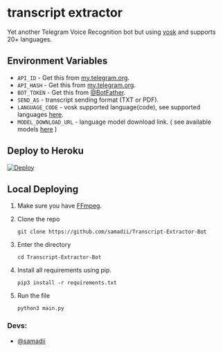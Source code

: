 # transcript extractor

Yet another Telegram Voice Recognition bot but using [vosk](https://github.com/alphacep/vosk-api) and supports 20+ languages.

## Environment Variables

- `API_ID` - Get this from [my.telegram.org](https://my.telegram.org/auth).
- `API_HASH` - Get this from [my.telegram.org](https://my.telegram.org/auth).
- `BOT_TOKEN` - Get this from [@BotFather](https://t.me/BotFather).
- `SEND_AS` - transcript sending format (TXT or PDF).
- `LANGUAGE_CODE` - vosk supported language(code), see supported languages [here](https://github.com/alphacep/vosk-api).
- `MODEL_DOWNLOAD_URL` - language model download link. ( see available models [here](https://alphacephei.com/vosk/models) )


## Deploy to Heroku

[![Deploy](https://www.herokucdn.com/deploy/button.svg)](https://heroku.com/deploy?template=https://github.com/samadii/Transcript-Extractor-Bot)


## Local Deploying

1. Make sure you have [FFmpeg](www.ffmpeg.org).

2. Clone the repo
   ```
   git clone https://github.com/samadii/Transcript-Extractor-Bot
   ```

3. Enter the directory
   ```
   cd Transcript-Extractor-Bot
   ```
  
4. Install all requirements using pip.
   ```
   pip3 install -r requirements.txt
   ```

5. Run the file
   ```
   python3 main.py
   ```

### Devs: 
- [@samadii](https://github.com/samadii)
